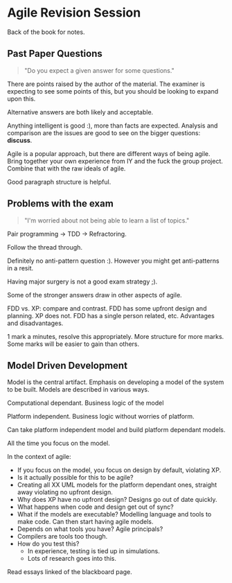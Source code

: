 Agile Revision Session
======================

Back of the book for notes.


Past Paper Questions
--------------------

> "Do you expect a given answer for some questions."

There are points raised by the author of the material. The examiner is expecting to see some points of this, but you should be looking to expand upon this.

Alternative answers are both likely and acceptable.

Anything intelligent is good :), more than facts are expected. Analysis and comparison are the issues are good to see on the bigger questions: **discuss**.

Agile is a popular approach, but there are different ways of being agile. Bring together your own experience from IY and the fuck the group project. Combine that with the raw ideals of agile.

Good paragraph structure is helpful.


Problems with the exam
----------------------

> "I'm worried about not being able to learn a list of topics."

Pair programming -> TDD -> Refractoring.

Follow the thread through.

Definitely no anti-pattern question :). However you might get anti-patterns in a resit.

Having major surgery is not a good exam strategy ;).

Some of the stronger answers draw in other aspects of agile.

FDD vs. XP: compare and contrast. FDD has some upfront design and planning. XP does not. FDD has a single person related, etc. Advantages and disadvantages.

1 mark a minutes, resolve this appropriately. More structure for more marks. Some marks will be easier to gain than others.


Model Driven Development
------------------------

Model is the central artifact. Emphasis on developing a model of the system to be built. Models are described in various ways.

Computational dependant. Business logic of the model

Platform independent. Business logic without worries of platform.

Can take platform independent model and build platform dependant models.

All the time you focus on the model.

In the context of agile:

* If you focus on the model, you focus on design by default, violating XP.
* Is it actually possible for this to be agile?
* Creating all XX UML models for the platform dependant ones, straight away violating no upfront design.
* Why does XP have no upfront design? Designs go out of date quickly.
* What happens when code and design get out of sync?
* What if the models are executable? Modelling language and tools to make code. Can then start having agile models.
* Depends on what tools you have? Agile principals?
* Compilers are tools too though.
* How do you test this?
    * In experience, testing is tied up in simulations.
    * Lots of research goes into this.

Read essays linked of the blackboard page.



